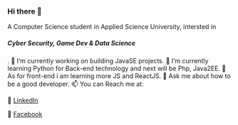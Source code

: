 ### Hi there 👋
A Computer Science student in Applied Science University, intersted in <h5>Cyber Security, Game Dev & Data Science</h5>.
🔭 I’m currently working on building JavaSE projects. 
🌱 I’m currently learning Python for Back-end technology and next will be Php, Java2EE.
🌱 As for front-end i am learning more JS and ReactJS.
💬 Ask me about how to be a good developer.
📫 You can Reach me at:

  :link: <a href="https://www.linkedin.com/in/omar-eses-b68b151a9/">LinkedIn</a>

  :link: <a href="https://www.facebook.com/omar.isis/">Facebook</a>
<!--
**Omar-Eses/Omar-Eses** is a ✨ _special_ ✨ repository because its `README.md` (this file) appears on your GitHub profile.
-->
